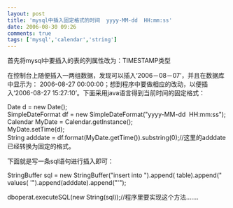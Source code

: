 ```yaml
---
layout: post
title: 'mysql中插入固定格式的时间  yyyy-MM-dd  HH:mm:ss'
date: 2006-08-30 09:26
comments: true
tags: ['mysql','calendar','string']
---
```


首先将mysql中要插入的表的列属性改为：TIMESTAMP类型

在控制台上随便插入一两组数据，发现可以插入‘2006－08－07’，并且在数据库中显示为： 2006-08-27
00:00:00；想到程序中要做相应的改动，以便插入‘2006-08-27 15:27:10’。下面采用java语言得到当前时间的固定格式：

Date d = new Date();  
SimpleDateFormat df = new SimpleDateFormat("yyyy-MM-dd  HH:mm:ss");  
Calendar MyDate = Calendar.getInstance();  
MyDate.setTime(d);  
String adddate =
df.format(MyDate.getTime()).substring(0);//这里的adddate已经转换为固定的格式。

下面就是写一条sql语句进行插入即可：

StringBuffer sql = new StringBuffer("insert into ").append( table).append("
values( '").append(adddate).append("'");

dboperat.executeSQL(new String(sql));//程序里要实现这个方法.......

